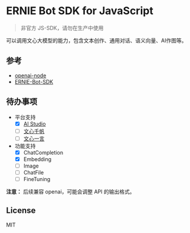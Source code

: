 # ERNIE Bot SDK for JavaScript

> 非官方 JS-SDK，请勿在生产中使用

可以调用文心大模型的能力，包含文本创作、通用对话、语义向量、AI作图等。

## 参考

- [openai-node](https://github.com/openai/openai-node)
- [ERNIE-Bot-SDK](https://github.com/PaddlePaddle/ERNIE-Bot-SDK)

## 待办事项

- 平台支持
  - [x] [AI Studio](https://aistudio.baidu.com/)
  - [ ] [文心千帆](https://cloud.baidu.com/product/wenxinworkshop)
  - [ ] [文心一言](https://yiyan.baidu.com)
- 功能支持
  - [x] ChatCompletion
  - [x] Embedding
  - [ ] Image
  - [ ] ChatFile
  - [ ] FineTuning

**注意：** 后续兼容 openai，可能会调整 API 的输出格式。

## License

MIT
